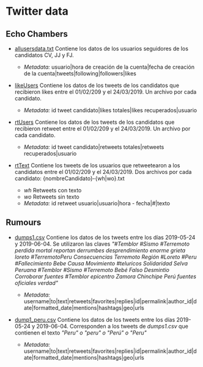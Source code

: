 # Twitter data


## Echo Chambers

* [allusersdata.txt](EchoChambers/allusersdata.txt) Contiene los datos de los usuarios seguidores de los candidatos CV, JJ y FJ.
  * *Metadata:* usuario|hora de creación de la cuenta|fecha de creación de la cuenta|tweets|following|followers|likes
  
* [likeUsers](EchoChambers/likeusers) Contiene los datos de los tweets de los candidatos que recibieron likes entre el 01/02/209 y el 24/03/2019. Un archivo por cada candidato.
  * *Metadata:* id tweet candidato|likes totales|likes recuperados|usuario 
  
* [rtUsers](EchoChambers/rtsusers) Contiene los datos de los tweets de los candidatos que recibieron retweet entre el 01/02/209 y el 24/03/2019. Un archivo por cada candidato.
  * *Metadata:* id tweet candidato|retweets totales|retweets recuperados|usuario 
  

* [rtText](EchoChambers/rtstext) Contiene los tweets de los usuarios que retweetearon a los candidatos entre el 01/02/209 y el 24/03/2019. Dos archivos por cada candidato: {nombreCandidato}-{wh|wo}.txt 
  * *wh* Retweets con texto
  * *wo* Retweets sin texto
  * *Metadata:* id retweet usuario|usuario|hora - fecha|#|texto

## Rumours

* [dumps1.csv](Rumours/dumps1.csv) Contiene los datos de los tweets entre los días 2019-05-24 y 2019-06-04. Se utilizaron las claves _"#Temblor #Sismo #Terremoto perdida mortal reportan derrumbes desprendimiento enorme grieta loreto #TerremotoPeru Consecuencias Terremoto Región  #Loreto #Peru #Fallecimiento  Bebe  Causa Movimiento #teluricos Solidaridad Selva Peruana #Temblor #Sismo #Terremoto Bebé Falso Desmintio Corroborar fuentes #Temblor epicentro  Zamora Chinchipe  Perú  fuentes oficiales  verdad"_

  * *Metadata:* username|to|text|retweets|favorites|replies|id|permalink|author_id|date|formatted_date|mentions|hashtags|geo|urls
* [dump1_peru.csv](Rumours/dump1_peru.csv) Contiene los datos de los tweets entre los días 2019-05-24 y 2019-06-04. Corresponden a los tweets de *dumps1.csv* que contienen el texto _"Peru" o "peru" o "Perú" o "Peru"_

  * *Metadata:* username|to|text|retweets|favorites|replies|id|permalink|author_id|date|formatted_date|mentions|hashtags|geo|urls

